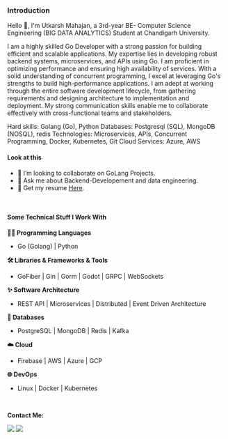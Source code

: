 ### Introduction

Hello 👋, I'm Utkarsh Mahajan, a 3rd-year BE- Computer Science Engineering (BIG DATA ANALYTICS) Student at Chandigarh University.

I am a highly skilled Go Developer with a strong passion for building efficient and scalable applications. My expertise lies in developing robust backend systems, microservices, and APIs using Go. I am proficient in optimizing performance and ensuring high availability of services. With a solid understanding of concurrent programming, I excel at leveraging Go's strengths to build high-performance applications. I am adept at working through the entire software development lifecycle, from gathering requirements and designing architecture to implementation and deployment. My strong communication skills enable me to collaborate effectively with cross-functional teams and stakeholders.

Hard skills: Golang (Go), Python
Databases: Postgresql (SQL),  MongoDB (NOSQL), redis
Technologies: Microservices, APIs, Concurrent Programming, Docker, Kubernetes, Git
Cloud Services: Azure, AWS

#### Look at this

* 👯 I’m looking to collaborate on GoLang Projects.
* 💬 Ask me about Backend-Developement and data engineering.
* 📄 Get my resume [Here](https://drive.google.com/file/d/1NFd5c1NLEgHyk1H1-DyCPtnAlWDToe98/view?usp=sharing).

<br>

#### Some Technical Stuff I Work With

**👨‍💻 Programming Languages**

* Go (Golang) | Python


**🛠️ Libraries & Frameworks & Tools**

* GoFiber | Gin | Gorm | Godot | GRPC | WebSockets


**✨ Software Architecture**

* REST API | Microservices | Distributed | Event Driven Architecture 


**💾 Databases**

* PostgreSQL | MongoDB | Redis | Kafka



**☁️ Cloud**

* Firebase | AWS | Azure | GCP


**🌐 DevOps**

* Linux | Docker | Kubernetes


<br>


**Contact Me:**

<a href="mailto:utu3528@gmail.com"><img src="https://img.shields.io/badge/Gmail-D14836?style=for-the-badge&logo=gmail&logoColor=white"/></a>
<a href="https://linkedin.com/in/utkarsh-3528"><img src="https://img.shields.io/badge/LinkedIn-0077B5?style=for-the-badge&logo=linkedin&logoColor=white"></img></a>
